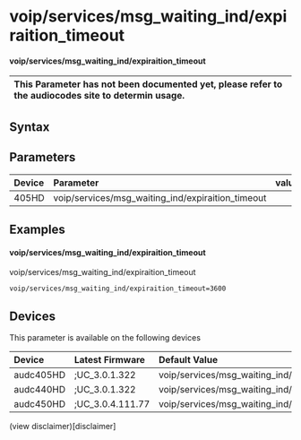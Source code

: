 ﻿---
description: voip/services/msg_waiting_ind/expiraition_timeout
search: false
---

# voip/services/msg_waiting_ind/expiraition_timeout

#### voip/services/msg_waiting_ind/expiraition_timeout


| This Parameter has not been documented yet, please refer to the audiocodes site to determin usage.  | 
| :--- |

## Syntax

## Parameters
|Device|Parameter|value|Description|
|:---|:---|:---|:---|
| 405HD | voip/services/msg_waiting_ind/expiraition_timeout |  |  |

## Examples
#### voip/services/msg_waiting_ind/expiraition_timeout

voip/services/msg_waiting_ind/expiraition_timeout

```
voip/services/msg_waiting_ind/expiraition_timeout=3600
```

## Devices
This parameter is available on the following devices

| Device | Latest Firmware | Default Value |
|:---|:---|:---|
| audc405HD | ;UC_3.0.1.322 | voip/services/msg_waiting_ind/expiraition_timeout=3600 
| audc440HD | ;UC_3.0.1.322 | voip/services/msg_waiting_ind/expiraition_timeout=3600 
| audc450HD | ;UC_3.0.4.111.77 | voip/services/msg_waiting_ind/expiraition_timeout=3600 

(view disclaimer)[disclaimer]
